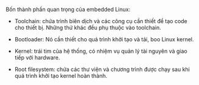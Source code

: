 Bốn thành phần quan trọng của embedded Linux:

- Toolchain: chứa trình biên dịch và các công cụ cần thiết để tạo code cho thiết bị. Những thứ khác đều phụ thuộc vào toolchain.

- Bootloader: Nó cần thiết cho quá trình khởi tạo và tải, boo Linux kernel.

- Kernel: trái tim của hệ thống, có nhiệm vụ quản lý tài nguyên và giao tiếp với hardware.

- Root filesystem: chứa các thư viện và chương trình được chạy sau khi quá trình khởi tạo kernel hoàn thành.